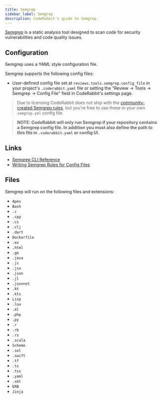 ```yaml
---
title: Semgrep
sidebar_label: Semgrep
description: CodeRabbit's guide to Semgrep.
---
```


[Semgrep](https://semgrep.dev/) is a static analysis tool designed to scan code
for security vulnerabilities and code quality issues.

## Configuration

Semgrep uses a YAML style configuration file.

Semgrep supports the following config files:

- User-defined config file set at `reviews.tools.semgrep.config_file` in your
  project's `.coderabbit.yaml` file or setting the "Review → Tools → Semgrep →
  Config File" field in CodeRabbit's settings page.

> Due to licensing CodeRabbit does not ship with the
> [community-created Semgrep rules](https://github.com/returntocorp/semgrep-rules),
> but you're free to use these in your own `semgrep.yml` config file.

> **NOTE: CodeRabbit will only run Semgrep if your repository contains a Semgrep
> config file. In addition you must also define the path to this file in
> `.coderabbit.yaml` or config UI.**

## Links

- [Semgrep CLI Reference](https://semgrep.dev/docs/cli-reference)
- [Writing Semgrep Rules for Config Files](https://semgrep.dev/docs/running-rules)

## Files

Semgrep will run on the following files and extensions:

- `Apex`
- `Bash`
- `.c`
- `.cpp`
- `.cs`
- `.clj`
- `.dart`
- `Dockerfile`
- `.ex`
- `.html`
- `.go`
- `.java`
- `.js`
- `.jsx`
- `.json`
- `.jl`
- `.jsonnet`
- `.kt`
- `.kts`
- `Lisp`
- `.lua`
- `.ml`
- `.php`
- `.py`
- `.r`
- `.rb`
- `.rs`
- `.scala`
- `Scheme`
- `.sol`
- `.swift`
- `.tf`
- `.ts`
- `.tsx`
- `.yaml`
- `.xml`
- `ERB`
- `Jinja`
